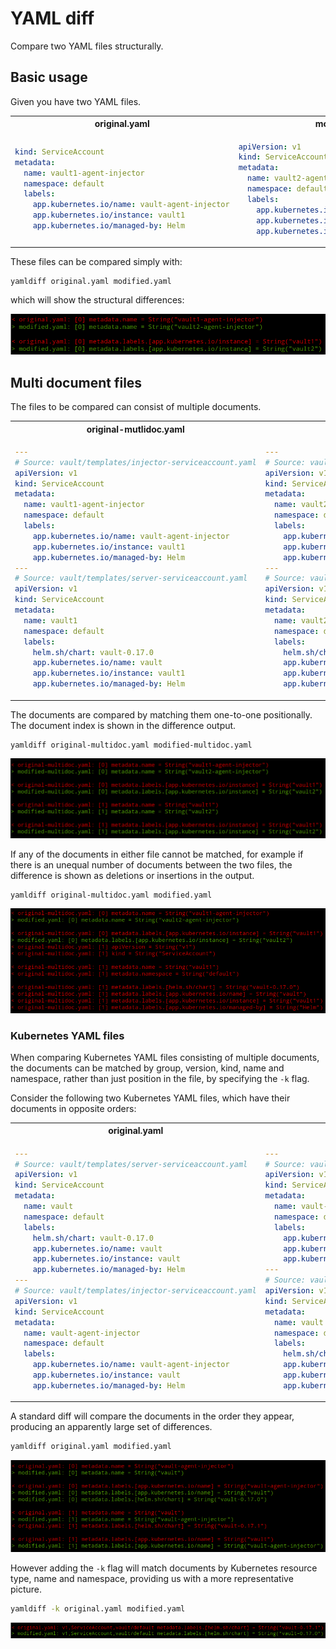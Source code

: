 # YAML diff

Compare two YAML files structurally.

## Basic usage

Given you have two YAML files.

<table>
<tr>
<th> original.yaml </th> <th> modified.yaml </th>
</tr>
<tr>
<td>

```yaml
kind: ServiceAccount
metadata:
  name: vault1-agent-injector
  namespace: default
  labels:
    app.kubernetes.io/name: vault-agent-injector
    app.kubernetes.io/instance: vault1
    app.kubernetes.io/managed-by: Helm
```

</td>
<td>

```yaml
apiVersion: v1
kind: ServiceAccount
metadata:
  name: vault2-agent-injector
  namespace: default
  labels:
    app.kubernetes.io/name: vault-agent-injector
    app.kubernetes.io/instance: vault2
    app.kubernetes.io/managed-by: Helm
```

</td>
</td>
</tr>
</table>

These files can be compared simply with:

```text
yamldiff original.yaml modified.yaml
```

which will show the structural differences:

![singledoc](./doc/images/singledoc.png)


## Multi document files

The files to be compared can consist of multiple documents.

<table>
<tr>
<th> original-mutlidoc.yaml </th> <th> modified-multidoc.yaml </th>
</tr>
<tr>
<td>

```yaml
---
# Source: vault/templates/injector-serviceaccount.yaml
apiVersion: v1
kind: ServiceAccount
metadata:
  name: vault1-agent-injector
  namespace: default
  labels:
    app.kubernetes.io/name: vault-agent-injector
    app.kubernetes.io/instance: vault1
    app.kubernetes.io/managed-by: Helm
---
# Source: vault/templates/server-serviceaccount.yaml
apiVersion: v1
kind: ServiceAccount
metadata:
  name: vault1
  namespace: default
  labels:
    helm.sh/chart: vault-0.17.0
    app.kubernetes.io/name: vault
    app.kubernetes.io/instance: vault1
    app.kubernetes.io/managed-by: Helm

```

</td>
<td>

```yaml
---
# Source: vault/templates/injector-serviceaccount.yaml
apiVersion: v1
kind: ServiceAccount
metadata:
  name: vault2-agent-injector
  namespace: default
  labels:
    app.kubernetes.io/name: vault-agent-injector
    app.kubernetes.io/instance: vault2
    app.kubernetes.io/managed-by: Helm
---
# Source: vault/templates/server-serviceaccount.yaml
apiVersion: v1
kind: ServiceAccount
metadata:
  name: vault2
  namespace: default
  labels:
    helm.sh/chart: vault-0.17.0
    app.kubernetes.io/name: vault
    app.kubernetes.io/instance: vault2
    app.kubernetes.io/managed-by: Helm

```

</td>
</td>
</tr>
</table>

The documents are compared by matching them one-to-one positionally. The document index is shown in the difference output.

```text
yamldiff original-multidoc.yaml modified-multidoc.yaml
```

![singledoc](./doc/images/multidoc.png)

If any of the documents in either file cannot be matched, for example if there is an unequal number of documents between the two files, the difference is shown as deletions or insertions in the output.

```text
yamldiff original-multidoc.yaml modified.yaml
```
![singledoc](./doc/images/multi2single.png)

### Kubernetes YAML files

When comparing Kubernetes YAML files consisting of multiple documents, the documents can be matched by group, version, kind, name and namespace, rather than just position in the file, by specifying the `-k` flag.

Consider the following two Kubernetes YAML files, which have their documents in opposite orders:

<table>
<tr>
<th> original.yaml </th> <th> modified.yaml </th>
</tr>
<tr>
<td>

```yaml
---
# Source: vault/templates/server-serviceaccount.yaml
apiVersion: v1
kind: ServiceAccount
metadata:
  name: vault
  namespace: default
  labels:
    helm.sh/chart: vault-0.17.0
    app.kubernetes.io/name: vault
    app.kubernetes.io/instance: vault
    app.kubernetes.io/managed-by: Helm
---
# Source: vault/templates/injector-serviceaccount.yaml
apiVersion: v1
kind: ServiceAccount
metadata:
  name: vault-agent-injector
  namespace: default
  labels:
    app.kubernetes.io/name: vault-agent-injector
    app.kubernetes.io/instance: vault
    app.kubernetes.io/managed-by: Helm
```

</td>
<td>

```yaml
---
# Source: vault/templates/injector-serviceaccount.yaml
apiVersion: v1
kind: ServiceAccount
metadata:
  name: vault-agent-injector
  namespace: default
  labels:
    app.kubernetes.io/name: vault-agent-injector
    app.kubernetes.io/instance: vault
    app.kubernetes.io/managed-by: Helm
---
# Source: vault/templates/server-serviceaccount.yaml
apiVersion: v1
kind: ServiceAccount
metadata:
  name: vault
  namespace: default
  labels:
    helm.sh/chart: vault-0.17.1
    app.kubernetes.io/name: vault
    app.kubernetes.io/instance: vault
    app.kubernetes.io/managed-by: Helm

```

</td>
</td>
</tr>
</table>

A standard diff will compare the documents in the order they appear, producing an apparently large set of differences.

```bash
yamldiff original.yaml modified.yaml
```

![image](doc/images/naive-out-of-order.png)

However adding the `-k` flag will match documents by Kubernetes resource type, name and namespace, providing us with a more representative picture.

```bash
yamldiff -k original.yaml modified.yaml
```

![image](doc/images/sorted-out-of-order.png)
